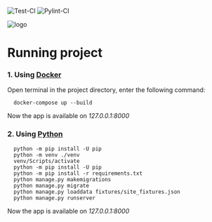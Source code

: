 ![Test-CI](https://github.com/2048-IT-Engineers/library_service/workflows/Test-CI/badge.svg)
![Pylint-CI](https://github.com/2048-IT-Engineers/library_service/workflows/Pylint-CI/badge.svg)

![logo](https://github.com/PickBas/library_service/blob/master/assets/fifsmallerlogo.png?raw=true)

# Running project
### 1. Using [Docker](https://www.docker.com/)
Open terminal in the project directory, enter the following command:

      docker-compose up --build
    
Now the app is available on *127.0.0.1:8000*
### 2. Using [Python](https://www.python.org/)

      python -m pip install -U pip
      python -m venv ./venv
      venv/Scripts/activate
      python -m pip install -U pip
      python -m pip install -r requirements.txt
      python manage.py makemigrations
      python manage.py migrate
      python manage.py loaddata fixtures/site_fixtures.json
      python manage.py runserver   

Now the app is available on *127.0.0.1:8000*
